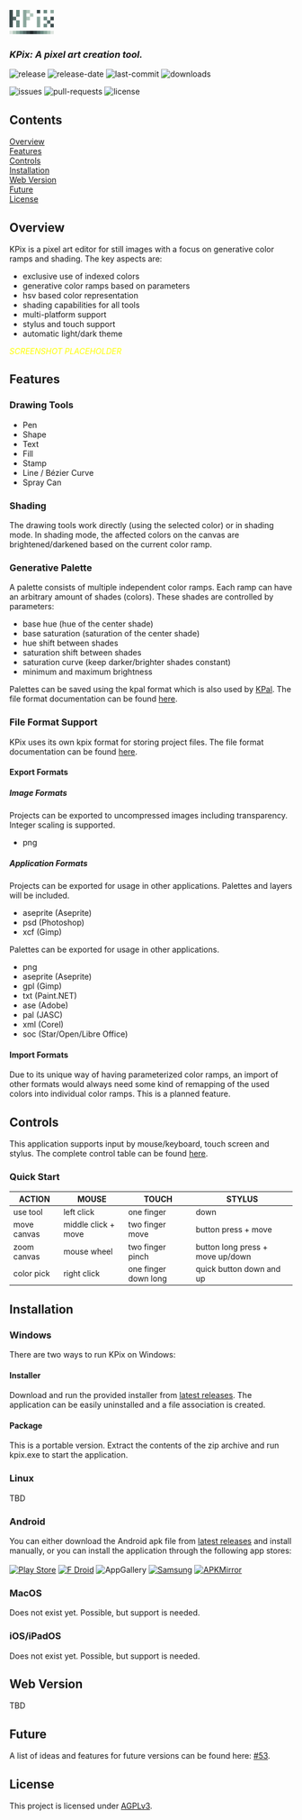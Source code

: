 ![KPIX](imgs/kpix_icon_small_transparent.png)


### *KPix: A pixel art creation tool.*

![release](https://img.shields.io/github/v/release/krush62/KPix)
![release-date](https://img.shields.io/github/release-date/krush62/KPix)
![last-commit](https://img.shields.io/github/last-commit/krush62/KPix)
![downloads](https://img.shields.io/github/downloads/krush62/KPix/total)

![issues](https://img.shields.io/github/issues-raw/krush62/KPix)
![pull-requests](https://img.shields.io/github/issues-pr-raw/krush62/KPix)
![license](https://img.shields.io/github/license/krush62/KPix)
## Contents

[Overview](#overview)\
[Features](#features)\
[Controls](#controls)\
[Installation](#installation)\
[Web Version](#web-version)\
[Future](#future)\
[License](#license)

## Overview
KPix is a pixel art editor for still images with a focus on generative color ramps and shading. The key aspects are:
- exclusive use of indexed colors
- generative color ramps based on parameters
- hsv based color representation
- shading capabilities for all tools
- multi-platform support 
- stylus and touch support
- automatic light/dark theme

<span style="color:yellow">*SCREENSHOT PLACEHOLDER*</span>

## Features
### Drawing Tools
- Pen
- Shape
- Text
- Fill
- Stamp
- Line / Bézier Curve
- Spray Can

### Shading
The drawing tools work directly (using the selected color) or in shading mode. In shading mode, the affected colors on the canvas are brightened/darkened based on the current color ramp.

### Generative Palette
A palette consists of multiple independent color ramps. Each ramp can have an arbitrary amount of shades (colors). These shades are controlled by parameters:
- base hue (hue of the center shade)
- base saturation (saturation of the center shade)
- hue shift between shades
- saturation shift between shades
- saturation curve (keep darker/brighter shades constant)
- minimum and maximum brightness

Palettes can be saved using the kpal format which is also used by [KPal](https://github.com/krush62/KPal). The file format documentation can be found [here](docs/kpal_file_format.md).


### File Format Support
KPix uses its own kpix format for storing project files. The file format documentation can be found [here](docs/kpix_file_format.md).
#### Export Formats
##### Image Formats
Projects can be exported to uncompressed images including transparency. Integer scaling is supported.
- png
##### Application Formats
Projects can be exported for usage in other applications. Palettes and layers will be included.
- aseprite (Aseprite)
- psd (Photoshop)
- xcf (Gimp)

Palettes can be exported for usage in other applications.
- png
- aseprite (Aseprite)
- gpl (Gimp)
- txt (Paint.NET)
- ase (Adobe)
- pal (JASC)
- xml (Corel)
- soc (Star/Open/Libre Office)

#### Import Formats
Due to its unique way of having parameterized color ramps, an import of other formats would always need some kind of remapping of the used colors into individual color ramps. This is a planned feature. 

## Controls
This application supports input by mouse/keyboard, touch screen and stylus.
The complete control table can be found [here](docs/controls.md).

### Quick Start
| ACTION      | MOUSE               | TOUCH                | STYLUS                           |
|-------------|---------------------|----------------------|----------------------------------|
| use tool    | left click          | one finger           | down                             |
| move canvas | middle click + move | two finger move      | button press + move              |
| zoom canvas | mouse wheel         | two finger pinch     | button long press + move up/down |
| color pick  | right click         | one finger down long | quick button down and up         |


## Installation
### Windows
There are two ways to run KPix on Windows:
#### Installer
Download and run the provided installer from [latest releases](https://github.com/krush62/KPix/releases/latest). The application can be easily uninstalled and a file association is created.
#### Package
This is a portable version. Extract the contents of the zip archive and run kpix.exe to start the application.
### Linux
TBD
### Android
You can either download the Android apk file from [latest releases](https://github.com/krush62/KPix/releases/latest) and install manually, or you can install the application through the following app stores:\
\
[![Play Store](https://img.shields.io/badge/Google_Play-414141?style=for-the-badge&logo=google-play&logoColor=white)](https://play.google.com)
[![F Droid](https://img.shields.io/badge/F--Droid-1976D2?style=for-the-badge&logo=f-droid&logoColor=white)](https://f-droid.org)
![AppGallery](https://img.shields.io/badge/AppGallery-C80A2D?style=for-the-badge&logo=huawei&logoColor=white)
[![Samsung](https://img.shields.io/badge/Galaxy_Store-%231428A0.svg?style=for-the-badge&logo=samsung&logoColor=white)](https://galaxystore.samsung.com)
[![APKMirror](https://img.shields.io/badge/APKMIRROR-f78e1d?style=for-the-badge&logo=android&logoColor=white)](https://www.apkmirror.com)

### MacOS
Does not exist yet. Possible, but support is needed.
### iOS/iPadOS
Does not exist yet. Possible, but support is needed.

## Web Version
TBD

## Future
A list of ideas and features for future versions can be found here: [#53](https://github.com/krush62/KPix/issues/53).

## License
This project is licensed under [AGPLv3](LICENSE).


